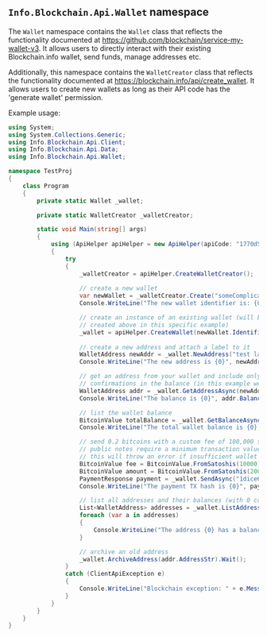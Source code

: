 ## `Info.Blockchain.Api.Wallet` namespace

The `Wallet` namespace contains the `Wallet` class that reflects the functionality documented at https://github.com/blockchain/service-my-wallet-v3. It allows users to directly interact with their existing Blockchain.info wallet, send funds, manage addresses etc.

Additionally, this namespace contains the `WalletCreator` class that reflects the functionality documented at https://blockchain.info/api/create_wallet. It allows users to create new wallets as long as their API code has the 'generate wallet' permission.

Example usage:

```csharp
using System;
using System.Collections.Generic;
using Info.Blockchain.Api.Client;
using Info.Blockchain.Api.Data;
using Info.Blockchain.Api.Wallet;

namespace TestProj
{
    class Program
    {
        private static Wallet _wallet;

        private static WalletCreator _walletCreator;

        static void Main(string[] args)
        {
            using (ApiHelper apiHelper = new ApiHelper(apiCode: "1770d5d9-bcea-4d28-ad21-6cbd5be018a8", serviceUrl: "http://127.0.0.1:3000/"))
            {
                try
                {
                    _walletCreator = apiHelper.CreateWalletCreator();
                    
                    // create a new wallet
                    var newWallet = _walletCreator.Create("someComplicated123Password").Result;
                    Console.WriteLine("The new wallet identifier is: {0}", newWallet.Identifier);

                    // create an instance of an existing wallet (will be identical to the _wallet
                    // created above in this specific example)
                    _wallet = apiHelper.CreateWallet(newWallet.Identifier, "someComplicated123Password");
                    
                    // create a new address and attach a label to it
                    WalletAddress newAddr = _wallet.NewAddress("test label 123").Result;
                    Console.WriteLine("The new address is {0}", newAddr.AddressStr);

                    // get an address from your wallet and include only transactions with up to 3
                    // confirmations in the balance (in this example we use the address just created)
                    WalletAddress addr = _wallet.GetAddressAsync(newAddr.AddressStr, 3).Result;
                    Console.WriteLine("The balance is {0}", addr.Balance);

                    // list the wallet balance
                    BitcoinValue totalBalance = _wallet.GetBalanceAsync().Result;
                    Console.WriteLine("The total wallet balance is {0} BTC", totalBalance.GetBtc());

                    // send 0.2 bitcoins with a custom fee of 100,000 satoshis and a note
                    // public notes require a minimum transaction value of 0.005 BTC
                    // this will throw an error if insufficient wallet funds
                    BitcoinValue fee = BitcoinValue.FromSatoshis(10000);
                    BitcoinValue amount = BitcoinValue.FromSatoshis(20000000);
                    PaymentResponse payment = _wallet.SendAsync("1dice6YgEVBf88erBFra9BHf6ZMoyvG88", amount, fee: fee, note: "Amazon payment").Result;
                    Console.WriteLine("The payment TX hash is {0}", payment.TxHash);

                    // list all addresses and their balances (with 0 confirmations)
                    List<WalletAddress> addresses = _wallet.ListAddressesAsync(0).Result;
                    foreach (var a in addresses)
                    {
                        Console.WriteLine("The address {0} has a balance of {1}", a.AddressStr, a.Balance);
                    }

                    // archive an old address
                    _wallet.ArchiveAddress(addr.AddressStr).Wait();
                }
                catch (ClientApiException e)
                {
                    Console.WriteLine("Blockchain exception: " + e.Message);
                }
            }
        }
    }
}
```
